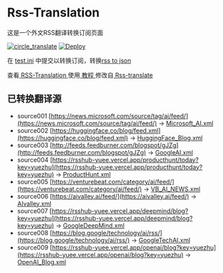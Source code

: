 # Rss-Translation

这是一个外文RSS翻译转换订阅页面 

[![circle_translate](https://github.com/licongyu95/Rss-Translation/actions/workflows/circle_translate.yml/badge.svg)](https://github.com/licongyu95/Rss-Translation/actions/workflows/circle_translate.yml)
[![Deploy](https://github.com/licongyu95/Rss-Translation/actions/workflows/jekyll-gh-pages.yml/badge.svg)](https://github.com/licongyu95/Rss-Translation/actions/workflows/jekyll-gh-pages.yml)

在 [test.ini](https://github.com/licongyu95/Rss-Translation/blob/main/test.ini) 中提交以转换订阅，转换[rss to json](https://rss2json.com/)

查看[ RSS-Translation ](https://licongyu95.github.io/RSS-Translation)使用[ 教程 ](https://www.tjsky.net/tutorial/644)修改自[ Rss-translate ](https://github.com/licongyu95/Rss-Translation/)

## 已转换翻译源

 - source001 [https://news.microsoft.com/source/tag/ai/feed/](https://news.microsoft.com/source/tag/ai/feed/) -> [Microsoft_AI.xml](rss/Microsoft_AI.xml)
 - source002 [https://huggingface.co/blog/feed.xml](https://huggingface.co/blog/feed.xml) -> [HuggingFace_Blog.xml](rss/HuggingFace_Blog.xml)
 - source003 [http://feeds.feedburner.com/blogspot/gJZg](http://feeds.feedburner.com/blogspot/gJZg) -> [GoogleAI.xml](rss/GoogleAI.xml)
 - source004 [https://rsshub-yuee.vercel.app/producthunt/today?key=yuezhu](https://rsshub-yuee.vercel.app/producthunt/today?key=yuezhu) -> [ProductHunt.xml](rss/ProductHunt.xml)
 - source005 [https://venturebeat.com/category/ai/feed/](https://venturebeat.com/category/ai/feed/) -> [VB_AI_NEWS.xml](rss/VB_AI_NEWS.xml)
 - source006 [https://aivalley.ai/feed/](https://aivalley.ai/feed/) -> [AIvalley.xml](rss/AIvalley.xml)
 - source007 [https://rsshub-yuee.vercel.app/deepmind/blog?key=yuezhu](https://rsshub-yuee.vercel.app/deepmind/blog?key=yuezhu) -> [GoogleDeepMind.xml](rss/GoogleDeepMind.xml)
 - source008 [https://blog.google/technology/ai/rss/](https://blog.google/technology/ai/rss/) -> [GoogleTechAI.xml](rss/GoogleTechAI.xml)
 - source009 [https://rsshub-yuee.vercel.app/openai/blog?key=yuezhu](https://rsshub-yuee.vercel.app/openai/blog?key=yuezhu) -> [OpenAI_Blog.xml](rss/OpenAI_Blog.xml)
